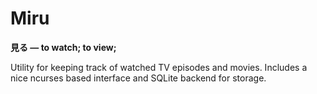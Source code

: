 # Miru

**見る — to watch; to view;**

Utility for keeping track of watched TV episodes and movies. Includes a nice
ncurses based interface and SQLite backend for storage.
